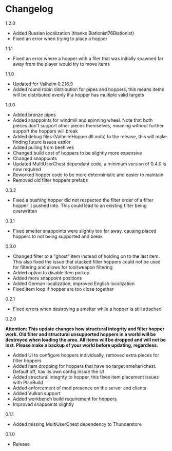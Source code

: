 # Changelog

1.2.0
- Added Russian localization (thanks Biatlonist76Biatlonist)
- Fixed an error when trying to place a hopper

1.1.1
- Fixed an error where a hopper with a filer that was initially spawned far away from the player would try to move items

1.1.0
- Updated for Valheim 0.216.9
- Added round robin distribution for pipes and hoppers, this means items will be distributed evenly if a hopper has multiple valid targets

1.0.0
- Added bronze pipes
- Added snappoints for windmill and spinning wheel. Note that both pieces don't support other pieces themselves, meaning without further support the hoppers will break
- Added debug files (ValheimHopper.dll.mdb) to the release, this will make finding future issues easier
- Added pulling from beehives
- Changed build cost of hoppers to be slightly more expensive
- Changed snappoints
- Updated MultiUserChest dependent code, a minimum version of 0.4.0 is now required
- Reworked hopper code to be more deterministic and easier to maintain
- Removed old filter hoppers prefabs

0.3.2
- Fixed a pushing hopper did not respected the filter order of a filter hopper it pushed into. This could lead to an existing filter being overwritten

0.3.1
- Fixed smelter snappoints were slightly too far away, causing placed hoppers to not being supported and break

0.3.0
- Changed filter to a "ghost" item instead of holding on to the last item.
  This also fixed the issue that stacked filter hoppers could not be used for filtering and allows for tool/weapon filtering
- Added option to disable item pickup
- Added more snappoint positions
- Added German localization, improved English localization
- Fixed item loop if hopper are too close together

0.2.1
- Fixed errors when destroying a smelter while a hopper is still attached

0.2.0

**Attention: This update changes how structural integrity and filter hopper work.
Old filter and structural unsupported hoppers in a world will be destroyed when loading the area.
All items will be dropped and will not be lost. Please make a backup of your world before updating, regardless.**

- Added UI to configure hoppers individually, removed extra pieces for filter hoppers
- Added item dropping for hoppers that have no target smelter/chest. Default off, has its own config inside the UI
- Added structural integrity to hopper, this fixes item placement issues with PlanBuild
- Added enforcement of mod presence on the server and clients
- Added Vulkan support
- Added workbench build requirement for hoppers
- Improved snappoints slightly

0.1.1
- Added missing MultiUserChest dependency to Thunderstore

0.1.0
- Release
